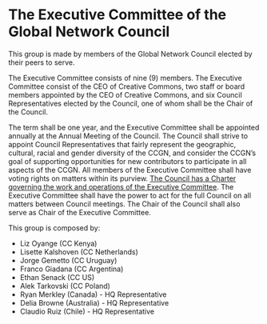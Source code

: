 # The Executive Committee of the Global Network Council

This group is made by members of the Global Network Council elected by their peers to serve. 

The Executive Committee consists of nine (9) members. The Executive Committee consist of the CEO of Creative Commons, two staff or board members appointed by the CEO of Creative Commons, and six Council Representatives elected by the Council, one of whom shall be the Chair of the Council. 

The term shall be one year, and the Executive Committee shall be appointed annually at the Annual Meeting of the Council. The Council shall strive to appoint Council Representatives that fairly represent the geographic, cultural, racial and gender diversity of the CCGN, and consider the CCGN’s goal of supporting opportunities for new contributors to participate in all aspects of the CCGN. All members of the Executive Committee shall have voting rights on matters within its purview. [The Council has a Charter governing the work and operations of the Executive Committee](https://github.com/creativecommons/global-network-strategy/blob/master/charters/Charter_of_the_GNC_Executive_Committee.md). The Executive Committee shall have the power to act for the full Council on all matters between Council meetings. The Chair of the Council shall also serve as Chair of the Executive Committee.

This group is composed by:

* Liz Oyange (CC Kenya)
* Lisette Kalshoven (CC Netherlands)
* Jorge Gemetto (CC Uruguay)
* Franco Giadana (CC Argentina)
* Ethan Senack (CC US)
* Alek Tarkovski (CC Poland)
* Ryan Merkley (Canada) - HQ Representative
* Delia Browne (Australia) - HQ Representative
* Claudio Ruiz (Chile) - HQ Representative